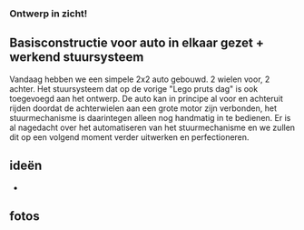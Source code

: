 ### Ontwerp in zicht!

## Basisconstructie voor auto in elkaar gezet + werkend stuursysteem

Vandaag hebben we een simpele 2x2 auto gebouwd. 2 wielen voor, 2 achter. Het stuursysteem dat op de vorige "Lego pruts dag" is ook toegevoegd aan het ontwerp.
De auto kan in principe al voor en achteruit rijden doordat de achterwielen aan een grote motor zijn verbonden, het stuurmechanisme is daarintegen alleen nog handmatig in te bedienen.
Er is al nagedacht over het automatiseren van het stuurmechanisme en we zullen dit op een volgend moment verder uitwerken en perfectioneren.

## ideën
-

## fotos
